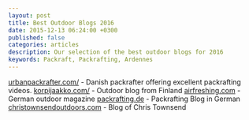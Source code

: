```yaml
---
layout: post
title: Best Outdoor Blogs 2016
date: 2015-12-13 06:24:00 +0300
published: false
categories: articles
description: Our selection of the best outdoor blogs for 2016
keywords: Packraft, Packrafting, Ardennes
---
```


[urbanpackrafter.com/][1] - Danish packrafter offering excellent packrafting videos.
[korpijaakko.com/][2] - Outdoor blog from Finland
[airfreshing.com][3] - German outdoor magazine
[packrafting.de][4] - Packrafting Blog in German
[christownsendoutdoors.com][5] - Blog of Chris Townsend

[1]:	http://urbanpackrafter.com/
[2]:	http://korpijaakko.com/
[3]:	http://www.airfreshing.com
[4]:	http://www.packrafting.de
[5]:	http://www.christownsendoutdoors.com/
